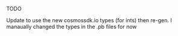 TODO

Update to use the new cosmossdk.io types (for ints) then re-gen. I manaually changed the types in the .pb files for now